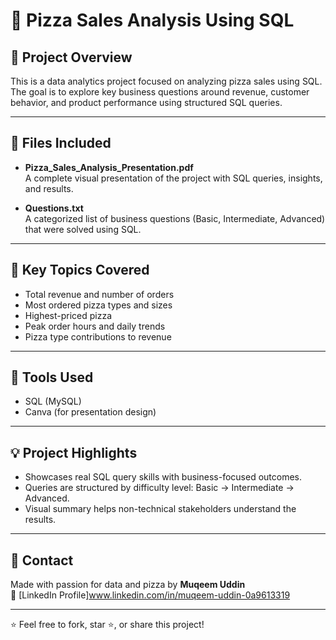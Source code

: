 # 🍕 Pizza Sales Analysis Using SQL

## 📌 Project Overview

This is a data analytics project focused on analyzing pizza sales using SQL. The goal is to explore key business questions around revenue, customer behavior, and product performance using structured SQL queries.

---

## 📂 Files Included

- **Pizza_Sales_Analysis_Presentation.pdf**  
  A complete visual presentation of the project with SQL queries, insights, and results.

- **Questions.txt**  
  A categorized list of business questions (Basic, Intermediate, Advanced) that were solved using SQL.

---

## 🎯 Key Topics Covered

- Total revenue and number of orders
- Most ordered pizza types and sizes
- Highest-priced pizza
- Peak order hours and daily trends
- Pizza type contributions to revenue

---

## 🧰 Tools Used

- SQL (MySQL)
- Canva (for presentation design)

---

## 💡 Project Highlights

- Showcases real SQL query skills with business-focused outcomes.
- Queries are structured by difficulty level: Basic → Intermediate → Advanced.
- Visual summary helps non-technical stakeholders understand the results.

---

## 📩 Contact

Made with passion for data and pizza by **Muqeem Uddin**   
🔗 [LinkedIn Profile]www.linkedin.com/in/muqeem-uddin-0a9613319

---

⭐ Feel free to fork, star ⭐, or share this project!
